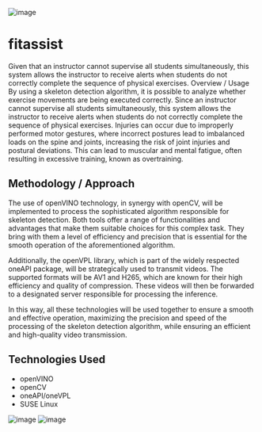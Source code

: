 ![image](https://github.com/cabelo/fitassist/assets/675645/341396d6-7259-4035-969a-0241534a706d)

# fitassist

Given that an instructor cannot supervise all students simultaneously, this system allows the instructor to receive alerts when students do not correctly complete the sequence of physical exercises.
Overview / Usage
By using a skeleton detection algorithm, it is possible to analyze whether exercise movements are being executed correctly. Since an instructor cannot supervise all students simultaneously, this system allows the instructor to receive alerts when students do not correctly complete the sequence of physical exercises. Injuries can occur due to improperly performed motor gestures, where incorrect postures lead to imbalanced loads on the spine and joints, increasing the risk of joint injuries and postural deviations. This can lead to muscular and mental fatigue, often resulting in excessive training, known as overtraining.

## Methodology / Approach
The use of openVINO technology, in synergy with openCV, will be implemented to process the sophisticated algorithm responsible for skeleton detection. Both tools offer a range of functionalities and advantages that make them suitable choices for this complex task. They bring with them a level of efficiency and precision that is essential for the smooth operation of the aforementioned algorithm.

Additionally, the openVPL library, which is part of the widely respected oneAPI package, will be strategically used to transmit videos. The supported formats will be AV1 and H265, which are known for their high efficiency and quality of compression. These videos will then be forwarded to a designated server responsible for processing the inference.

In this way, all these technologies will be used together to ensure a smooth and effective operation, maximizing the precision and speed of the processing of the skeleton detection algorithm, while ensuring an efficient and high-quality video transmission.

## Technologies Used
- openVINO
- openCV
- oneAPI/oneVPL
- SUSE Linux

![image](https://github.com/cabelo/fitassist/assets/675645/6a5ef559-2f2c-417c-b215-58dd8e6cb7d2)
![image](https://github.com/cabelo/fitassist/assets/675645/42fedf0e-7d4f-444a-91ae-f372d60b5a00)


